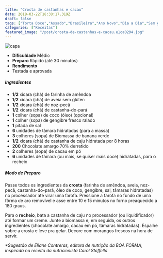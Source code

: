 ```yaml
---
title: "Crosta de castanhas e cacau"
date: 2018-03-22T18:30:17.319Z
draft: false
tags: ["Torta Doce","Assado","Brasileira","Ano Novo","Dia a Dia","Sem glúten","Alimentação saudável"]
categories: ["Receitas"]
featured_image: "/post/crosta-de-castanhas-e-cacau.e1ca0294.jpg"
---
```


![capa](/post/crosta-de-castanhas-e-cacau.e1ca0294.jpg)

*   **Dificuldade** Médio
*   **Preparo** Rápido (até 30 minutos)
*   **Rendimento**
*   Testada e aprovada
    

##### Ingredientes

*   **1/2** xícara (chá) de farinha de amêndoa
*   **1/2** xícara (chá) de aveia sem glúten
*   **1/2** xícara (chá) de noz-pecã
*   **1/2** xícara (chá) de castanha-do-pará
*   **1** colher (sopa) de coco (óleo) (opcional)
*   **1** colher (sopa) de gengibre fresco ralado
*   **1** pitada de sal
*   **6** unidades de tâmara hidratadas (para a massa)
*   **3** colheres (sopa) de Biomassa de banana verde
*   **1/2** xícara (chá) de castanha de caju hidratada por 8 horas
*   **200** Chocolate amargo 70% derretido
*   **2** colheres (sopa) de cacau em pó
*   **6** unidades de tâmara (ou mais, se quiser mais doce) hidratadas, para o recheio

##### Modo de Preparo

Passe todos os ingredientes da **crosta** (farinha de amêndoa, aveia, noz-pecã, castanha-do-pará, óleo de coco, gengibre, sal, tâmaras hidratadas) no processador até virar uma farofa. Pressione a farofa no fundo de uma fôrma de aro removível e asse entre 10 e 15 minutos no forno preaquecido a 180 graus.

Para o **recheio**, bata a castanha de caju no processador (ou liquidificador) até formar um creme. Junte a biomassa e, em seguida, os outros ingredientes (chocolate amargo, cacau em pó, tâmaras hidratadas). Espalhe sobre a crosta e leve pra gelar. Decore com morangos frescos na hora de servir.

_*Sugestão de Eliane Contreras, editora de nutrição da BOA FORMA, inspirada na receita da nutricionista Carol Stoffella._
